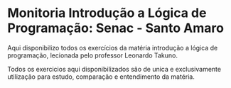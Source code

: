 # Monitoria Introdução a Lógica de Programação: Senac - Santo Amaro

Aqui disponibilizo todos os exercícios da matéria introdução a lógica de programação, lecionada pelo professor Leonardo Takuno.

Todos os exercicios aqui disponibilizados são de unica e exclusivamente utilização para estudo, comparação e entendimento da matéria.